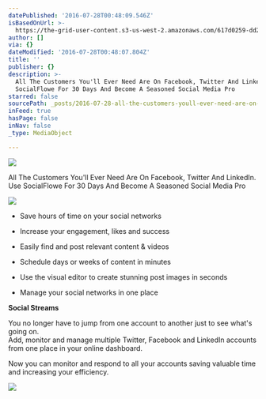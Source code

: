 ```yaml
---
datePublished: '2016-07-28T00:48:09.546Z'
isBasedOnUrl: >-
  https://the-grid-user-content.s3-us-west-2.amazonaws.com/617d0259-dd24-42b9-8e53-94351d4bd1bd.jpg
author: []
via: {}
dateModified: '2016-07-28T00:48:07.804Z'
title: ''
publisher: {}
description: >-
  All The Customers You'll Ever Need Are On Facebook, Twitter And LinkedIn. Use
  SocialFlowe For 30 Days And Become A Seasoned Social Media Pro
starred: false
sourcePath: _posts/2016-07-28-all-the-customers-youll-ever-need-are-on-facebook-twitter.md
inFeed: true
hasPage: false
inNav: false
_type: MediaObject

---
```

![](https://the-grid-user-content.s3-us-west-2.amazonaws.com/617d0259-dd24-42b9-8e53-94351d4bd1bd.jpg)

All The Customers You'll Ever Need Are On Facebook, Twitter And LinkedIn. Use SocialFlowe For 30 Days And Become A Seasoned Social Media Pro

<article style=""><img src="https://s3-us-west-2.amazonaws.com/the-grid-img/p/bc6eb944ac319a7895edf92b8da3a15893bb2b11.png" /></article>

* Save hours of time on your social networks

* Increase your engagement, likes and success

* Easily find and post relevant content & videos

* Schedule days or weeks of content in minutes

* Use the visual editor to create stunning post images in seconds

* Manage your social networks in one place

**Social Streams**

You no longer have to jump from one account to another just to see what's going on.  
Add, monitor and manage multiple Twitter, Facebook and LinkedIn accounts from one place in your online dashboard.

Now you can monitor and respond to all your accounts saving valuable time and increasing your efficiency.

<article style=""><img src="https://irp-cdn.multiscreensite.com/e305c16f/dms3rep/multi/tablet/socialflowe-streams-1351x662.png" /></article>